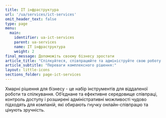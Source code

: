 ```yaml
---
title: ІТ інфраструктура
url: '/ua/services/ict-services'
omit_header_text: false
type: page
menu:
  main:
    identifier: ua-ict-services
    parent: ua-services
    name: ІТ інфраструктура
    weight: 2
final_message: Допоможіть своєму бізнесу зростати
article_title: "Спілкуйтеся, співпрацюйте та адмініструйте свою роботу разом з нами"
article_subtitle: "Переваги комплексного рішення:"
layout: little-icons
sections_folder: page-ict-services
---
```


Хмарні рішення для бізнесу - це набір інструментів для віддаленої роботи та спілкування. Об’єднане та ефективне
середовище співпраці, контроль доступу і розширені адміністративні можливості чудово підходять для компаній, які
обирають гнучку онлайн-співпрацю та цінують зручність.
